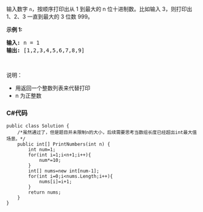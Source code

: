<p>输入数字 <code>n</code>，按顺序打印出从 1 到最大的 n 位十进制数。比如输入 3，则打印出 1、2、3 一直到最大的 3 位数 999。</p>

<p><strong>示例 1:</strong></p>

<pre><strong>输入:</strong> n = 1
<strong>输出:</strong> [1,2,3,4,5,6,7,8,9]
</pre>

<p>&nbsp;</p>

<p>说明：</p>

<ul>
	<li>用返回一个整数列表来代替打印</li>
	<li>n 为正整数</li>
</ul>

### C#代码

```
public class Solution {
    /*虽然通过了，但是题目并未限制n的大小，后续需要思考当数组长度已经超出int最大值场景。*/
    public int[] PrintNumbers(int n) {
        int num=1;
        for(int i=1;i<n+1;i++){
            num*=10;
        }
        int[] nums=new int[num-1];
        for(int i=0;i<nums.Length;i++){
            nums[i]=i+1;
        }
        return nums;
    }
}
```